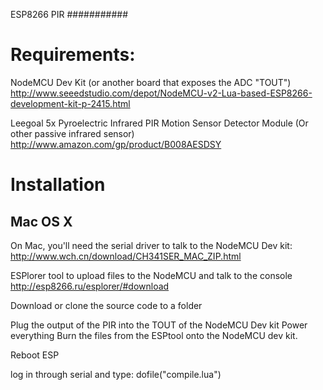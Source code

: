 ESP8266 PIR
###########

Requirements:
=============
NodeMCU Dev Kit 
(or another board that exposes the ADC "TOUT")
http://www.seeedstudio.com/depot/NodeMCU-v2-Lua-based-ESP8266-development-kit-p-2415.html

Leegoal 5x Pyroelectric Infrared PIR Motion Sensor Detector Module
(Or other passive infrared sensor)
http://www.amazon.com/gp/product/B008AESDSY

Installation
============

Mac OS X
---------
On Mac, you'll need the serial driver to talk to the NodeMCU Dev kit:
http://www.wch.cn/download/CH341SER_MAC_ZIP.html

ESPlorer tool to upload files to the NodeMCU and talk to the console
http://esp8266.ru/esplorer/#download

Download or clone the source code to a folder

Plug the output of the PIR into the TOUT of the NodeMCU Dev kit
Power everything
Burn the files from the ESPtool onto the NodeMCU dev kit.

Reboot ESP

log in through serial and type:
dofile("compile.lua")

